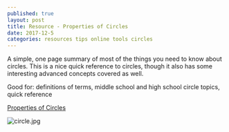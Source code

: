 ```yaml
---
published: true
layout: post
title: Resource - Properties of Circles
date: 2017-12-5
categories: resources tips online tools circles 
---
```

A simple, one page summary of most of the things you need to know about circles. 
This is a nice quick reference to circles, though it also has some interesting advanced concepts covered as well.


Good for: definitions of terms, middle school and high school circle topics, quick reference

[Properties of Circles](http://properties-of-circles.blogspot.ca/ "Properties of Circles")

![circle.jpg]({{"/assets/posts/circle.jpg"}})

